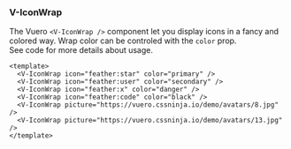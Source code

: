 ### V-IconWrap

The Vuero `<V-IconWrap />` component let you display icons
in a fancy and colored way. Wrap color can be controled with
the `color` prop.  
See code for more details about usage.

<!--code-->

```vue
<template>
  <V-IconWrap icon="feather:star" color="primary" />
  <V-IconWrap icon="feather:user" color="secondary" />
  <V-IconWrap icon="feather:x" color="danger" />
  <V-IconWrap icon="feather:code" color="black" />
  <V-IconWrap picture="https://vuero.cssninja.io/demo/avatars/8.jpg" />
  <V-IconWrap picture="https://vuero.cssninja.io/demo/avatars/13.jpg" />
</template>
```

<!--/code-->

<!--example-->

<div class="is-flex">
  <V-IconWrap icon="feather:star" color="primary" />
  <V-IconWrap icon="feather:user" color="secondary" />
  <V-IconWrap icon="feather:x" color="danger" />
  <V-IconWrap icon="feather:code" color="black" />
  <V-IconWrap picture="https://vuero.cssninja.io/demo/avatars/8.jpg" />
  <V-IconWrap picture="https://vuero.cssninja.io/demo/avatars/13.jpg" />
</div>

<!--/example-->
